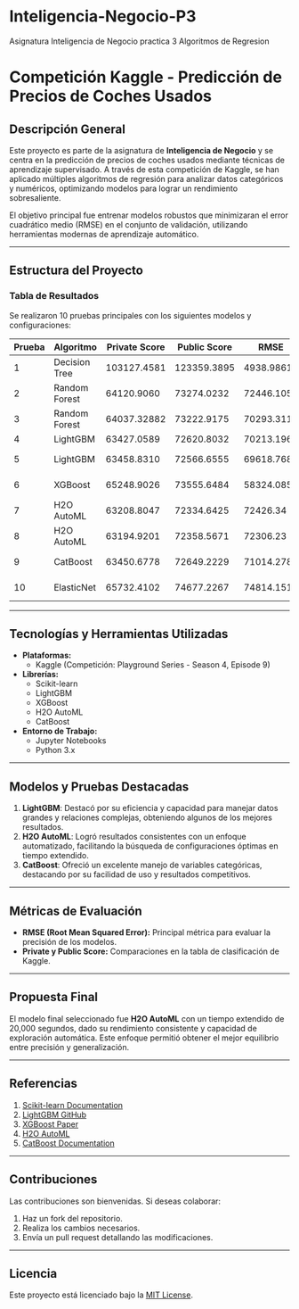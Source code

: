 # Inteligencia-Negocio-P3
Asignatura Inteligencia de Negocio practica 3 Algoritmos de Regresion

# Competición Kaggle - Predicción de Precios de Coches Usados

## Descripción General

Este proyecto es parte de la asignatura de **Inteligencia de Negocio** y se centra en la predicción de precios de coches usados mediante técnicas de aprendizaje supervisado. A través de esta competición de Kaggle, se han aplicado múltiples algoritmos de regresión para analizar datos categóricos y numéricos, optimizando modelos para lograr un rendimiento sobresaliente.

El objetivo principal fue entrenar modelos robustos que minimizaran el error cuadrático medio (RMSE) en el conjunto de validación, utilizando herramientas modernas de aprendizaje automático.

---

## Estructura del Proyecto

### Tabla de Resultados
Se realizaron 10 pruebas principales con los siguientes modelos y configuraciones:

| Prueba | Algoritmo       | Private Score | Public Score | RMSE   | Notas                      |
|--------|-----------------|---------------|--------------|--------|----------------------------|
| 1      | Decision Tree   | 103127.4581   | 123359.3895  | 4938.9861 | Parámetros por defecto     |
| 2      | Random Forest   | 64120.9060    | 73274.0232   | 72446.1059 | Hiperparámetros iniciales  |
| 3      | Random Forest   | 64037.32882   | 73222.9175   | 70293.3110 | Ajustes avanzados          |
| 4      | LightGBM        | 63427.0589    | 72620.8032   | 70213.1967 | Boosting inicial           |
| 5      | LightGBM        | 63458.8310    | 72566.6555   | 69618.7686 | Configuración optimizada   |
| 6      | XGBoost         | 65248.9026    | 73555.6484   | 58324.0853 | Boosting adicional         |
| 7      | H2O AutoML      | 63208.8047    | 72334.6425   | 72426.34  | Configuración estándar     |
| 8      | H2O AutoML      | 63194.9201    | 72358.5671   | 72306.23  | Exploración extendida      |
| 9      | CatBoost        | 63450.6778    | 72649.2229   | 71014.2782 | Soporte de categóricas     |
| 10     | ElasticNet      | 65732.4102    | 74677.2267   | 74814.1513 | Regularización lineal      |

---

## Tecnologías y Herramientas Utilizadas

- **Plataformas:**
  - Kaggle (Competición: Playground Series - Season 4, Episode 9)
- **Librerías:**
  - Scikit-learn
  - LightGBM
  - XGBoost
  - H2O AutoML
  - CatBoost
- **Entorno de Trabajo:**
  - Jupyter Notebooks
  - Python 3.x

---

## Modelos y Pruebas Destacadas

1. **LightGBM**: Destacó por su eficiencia y capacidad para manejar datos grandes y relaciones complejas, obteniendo algunos de los mejores resultados.
2. **H2O AutoML**: Logró resultados consistentes con un enfoque automatizado, facilitando la búsqueda de configuraciones óptimas en tiempo extendido.
3. **CatBoost**: Ofreció un excelente manejo de variables categóricas, destacando por su facilidad de uso y resultados competitivos.

---

## Métricas de Evaluación

- **RMSE (Root Mean Squared Error):** Principal métrica para evaluar la precisión de los modelos.
- **Private y Public Score:** Comparaciones en la tabla de clasificación de Kaggle.

---

## Propuesta Final

El modelo final seleccionado fue **H2O AutoML** con un tiempo extendido de 20,000 segundos, dado su rendimiento consistente y capacidad de exploración automática. Este enfoque permitió obtener el mejor equilibrio entre precisión y generalización.

---

## Referencias

1. [Scikit-learn Documentation](https://scikit-learn.org/)
2. [LightGBM GitHub](https://github.com/microsoft/LightGBM)
3. [XGBoost Paper](https://doi.org/10.1145/2939672.2939785)
4. [H2O AutoML](https://www.h2o.ai/)
5. [CatBoost Documentation](https://catboost.ai/)

---

## Contribuciones

Las contribuciones son bienvenidas. Si deseas colaborar:
1. Haz un fork del repositorio.
2. Realiza los cambios necesarios.
3. Envía un pull request detallando las modificaciones.

---

## Licencia

Este proyecto está licenciado bajo la [MIT License](LICENSE).
